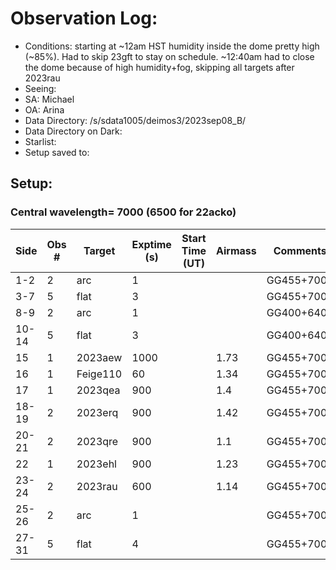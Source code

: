 # Observation Log: 

* Conditions: starting at ~12am HST humidity inside the dome pretty high (~85%). Had to skip 23gft to stay on schedule. ~12:40am had to close the dome because of high humidity+fog, skipping all targets after 2023rau
* Seeing: 
* SA: Michael
* OA: Arina
* Data Directory: /s/sdata1005/deimos3/2023sep08_B/
* Data Directory on Dark: 
* Starlist: 
* Setup saved to: 

## Setup: 

    
### Central wavelength= 7000 (6500 for 22acko)


|   Side   | Obs #     | Target    | Exptime (s) | Start Time (UT) | Airmass | Comments                                                   |
|----------|-----------|-----------|-------------|-----------------|---------|------------------------------------------------------------|
|1-2|2|     arc   |1| ||GG455+7000|
|3-7|5|     flat  |3| ||GG455+7000|
|8-9|2|     arc   |1| ||GG400+6400|
|10-14|5|     flat  |3| ||GG400+6400|
|15|1|     2023aew  |1000| |1.73|GG455+7000|
|16|1|     Feige110  |60| |1.34|GG455+7000|
|17|1|     2023qea  |900| |1.4|GG455+7000|
|18-19|2|     2023erq  |900| |1.42|GG455+7000|
|20-21|2|     2023qre  |900| |1.1|GG455+7000|
|22|1|     2023ehl  |900| |1.23|GG455+7000|
|23-24|2|     2023rau  |600| |1.14|GG455+7000|
|25-26|2|     arc   |1| ||GG455+7000|
|27-31|5|     flat  |4| ||GG455+7000|
